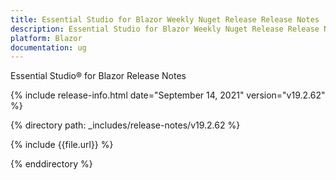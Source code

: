 ```yaml
---
title: Essential Studio for Blazor Weekly Nuget Release Release Notes  
description: Essential Studio for Blazor Weekly Nuget Release Release Notes  
platform: Blazor
documentation: ug
---
```


Essential Studio&reg; for Blazor  Release Notes  

{% include release-info.html date="September 14, 2021"  version="v19.2.62" %} 

{% directory path: _includes/release-notes/v19.2.62 %}

{% include {{file.url}} %}

{% enddirectory %}

